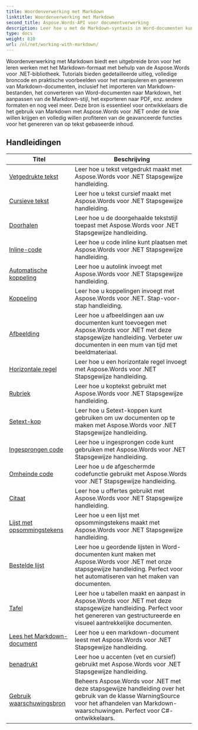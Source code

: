 ```yaml
---
title: Woordenverwerking met Markdown
linktitle: Woordenverwerking met Markdown
second_title: Aspose.Words-API voor documentverwerking
description: Leer hoe u met de Markdown-syntaxis in Word-documenten kunt werken met Aspose.Words voor .NET met deze stapsgewijze zelfstudies en praktische voorbeelden.
type: docs
weight: 810
url: /nl/net/working-with-markdown/
---
```


Woordenverwerking met Markdown biedt een uitgebreide bron voor het leren werken met het Markdown-formaat met behulp van de Aspose.Words voor .NET-bibliotheek. Tutorials bieden gedetailleerde uitleg, volledige broncode en praktische voorbeelden voor het manipuleren en genereren van Markdown-documenten, inclusief het importeren van Markdown-bestanden, het converteren van Word-documenten naar Markdown, het aanpassen van de Markdown-stijl, het exporteren naar PDF, enz. andere formaten en nog veel meer. Deze bron is essentieel voor ontwikkelaars die het gebruik van Markdown met Aspose.Words voor .NET onder de knie willen krijgen en volledig willen profiteren van de geavanceerde functies voor het genereren van op tekst gebaseerde inhoud.

 ## Handleidingen
| Titel | Beschrijving |
| --- | --- |
| [Vetgedrukte tekst](./bold-text/) | Leer hoe u tekst vetgedrukt maakt met Aspose.Words voor .NET Stapsgewijze handleiding. |
| [Cursieve tekst](./italic-text/) | Leer hoe u tekst cursief maakt met Aspose.Words voor .NET Stapsgewijze handleiding. |
| [Doorhalen](./strikethrough/) | Leer hoe u de doorgehaalde tekststijl toepast met Aspose.Words voor .NET Stapsgewijze handleiding. |
| [Inline-code](./inline-code/) | Leer hoe u code inline kunt plaatsen met Aspose.Words voor .NET Stapsgewijze handleiding. |
| [Automatische koppeling](./autolink/) | Leer hoe u autolink invoegt met Aspose.Words voor .NET Stapsgewijze handleiding. |
| [Koppeling](./link/) | Leer hoe u koppelingen invoegt met Aspose.Words voor .NET. Stap-voor-stap handleiding. |
| [Afbeelding](./image/) | Leer hoe u afbeeldingen aan uw documenten kunt toevoegen met Aspose.Words voor .NET met deze stapsgewijze handleiding. Verbeter uw documenten in een mum van tijd met beeldmateriaal. |
| [Horizontale regel](./horizontal-rule/) | Leer hoe u een horizontale regel invoegt met Aspose.Words voor .NET Stapsgewijze handleiding. |
| [Rubriek](./heading/) | Leer hoe u koptekst gebruikt met Aspose.Words voor .NET Stapsgewijze handleiding. |
| [Setext-kop](./setext-heading/) | Leer hoe u Setext-koppen kunt gebruiken om uw documenten op te maken met Aspose.Words voor .NET Stapsgewijze handleiding. |
| [Ingesprongen code](./indented-code/) | Leer hoe u ingesprongen code kunt gebruiken met Aspose.Words voor .NET Stapsgewijze handleiding. |
| [Omheinde code](./fenced-code/) | Leer hoe u de afgeschermde codefunctie gebruikt met Aspose.Words voor .NET Stapsgewijze handleiding. |
| [Citaat](./quote/) | Leer hoe u offertes gebruikt met Aspose.Words voor .NET Stapsgewijze handleiding. |
| [Lijst met opsommingstekens](./bulleted-list/) | Leer hoe u een lijst met opsommingstekens maakt met Aspose.Words voor .NET Stapsgewijze handleiding. |
| [Bestelde lijst](./ordered-list/) | Leer hoe u geordende lijsten in Word-documenten kunt maken met Aspose.Words voor .NET met onze stapsgewijze handleiding. Perfect voor het automatiseren van het maken van documenten. |
| [Tafel](./table/) | Leer hoe u tabellen maakt en aanpast in Aspose.Words voor .NET met deze stapsgewijze handleiding. Perfect voor het genereren van gestructureerde en visueel aantrekkelijke documenten. |
| [Lees het Markdown-document](./read-markdown-document/) | Leer hoe u een markdown-document leest met Aspose.Words voor .NET Stapsgewijze handleiding. |
| [benadrukt](./emphases/) | Leer hoe u accenten (vet en cursief) gebruikt met Aspose.Words voor .NET Stapsgewijze handleiding. |
| [Gebruik waarschuwingsbron](./use-warning-source/) | Beheers Aspose.Words voor .NET met deze stapsgewijze handleiding over het gebruik van de klasse WarningSource voor het afhandelen van Markdown-waarschuwingen. Perfect voor C#-ontwikkelaars. |